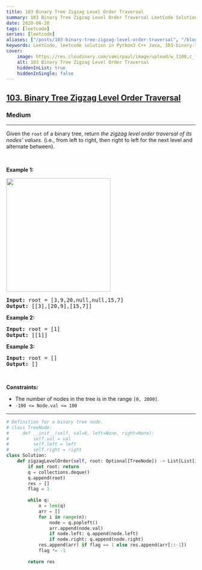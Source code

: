 ```yaml
---
title: 103 Binary Tree Zigzag Level Order Traversal
summary: 103 Binary Tree Zigzag Level Order Traversal LeetCode Solution Explained
date: 2020-06-20
tags: [leetcode]
series: [leetcode]
aliases: ["/posts/103-binary-tree-zigzag-level-order-traversal", "/blog/posts/103-binary-tree-zigzag-level-order-traversal", "/103-binary-tree-zigzag-level-order-traversal"]
keywords: LeetCode, leetcode solution in Python3 C++ Java, 103-binary-tree-zigzag-level-order-traversal solution
cover:
    image: https://res.cloudinary.com/samirpaul/image/upload/w_1100,c_fit,co_rgb:FFFFFF,l_text:Arial_70_bold:103 Binary Tree Zigzag Level Order Traversal/problem-solving.webp
    alt: 103 Binary Tree Zigzag Level Order Traversal
    hiddenInList: true
    hiddenInSingle: false
---
```



<h2><a href="https://leetcode.com/problems/binary-tree-zigzag-level-order-traversal/">103. Binary Tree Zigzag Level Order Traversal</a></h2><h3>Medium</h3><hr><div><p>Given the <code>root</code> of a binary tree, return <em>the zigzag level order traversal of its nodes' values</em>. (i.e., from left to right, then right to left for the next level and alternate between).</p>

<p>&nbsp;</p>
<p><strong>Example 1:</strong></p>
<img alt="" src="https://assets.leetcode.com/uploads/2021/02/19/tree1.jpg" style="width: 277px; height: 302px;">
<pre><strong>Input:</strong> root = [3,9,20,null,null,15,7]
<strong>Output:</strong> [[3],[20,9],[15,7]]
</pre>

<p><strong>Example 2:</strong></p>

<pre><strong>Input:</strong> root = [1]
<strong>Output:</strong> [[1]]
</pre>

<p><strong>Example 3:</strong></p>

<pre><strong>Input:</strong> root = []
<strong>Output:</strong> []
</pre>

<p>&nbsp;</p>
<p><strong>Constraints:</strong></p>

<ul>
	<li>The number of nodes in the tree is in the range <code>[0, 2000]</code>.</li>
	<li><code>-100 &lt;= Node.val &lt;= 100</code></li>
</ul>
</div>

---




```python
# Definition for a binary tree node.
# class TreeNode:
#     def __init__(self, val=0, left=None, right=None):
#         self.val = val
#         self.left = left
#         self.right = right
class Solution:
    def zigzagLevelOrder(self, root: Optional[TreeNode]) -> List[List[int]]:
        if not root: return 
        q = collections.deque()
        q.append(root)
        res = []
        flag = 1
        
        while q:
            n = len(q)
            arr = []
            for i in range(n):
                node = q.popleft()
                arr.append(node.val)
                if node.left: q.append(node.left)
                if node.right: q.append(node.right)
            res.append(arr) if flag == 1 else res.append(arr[::-1])
            flag *= -1
        
        return res
```
